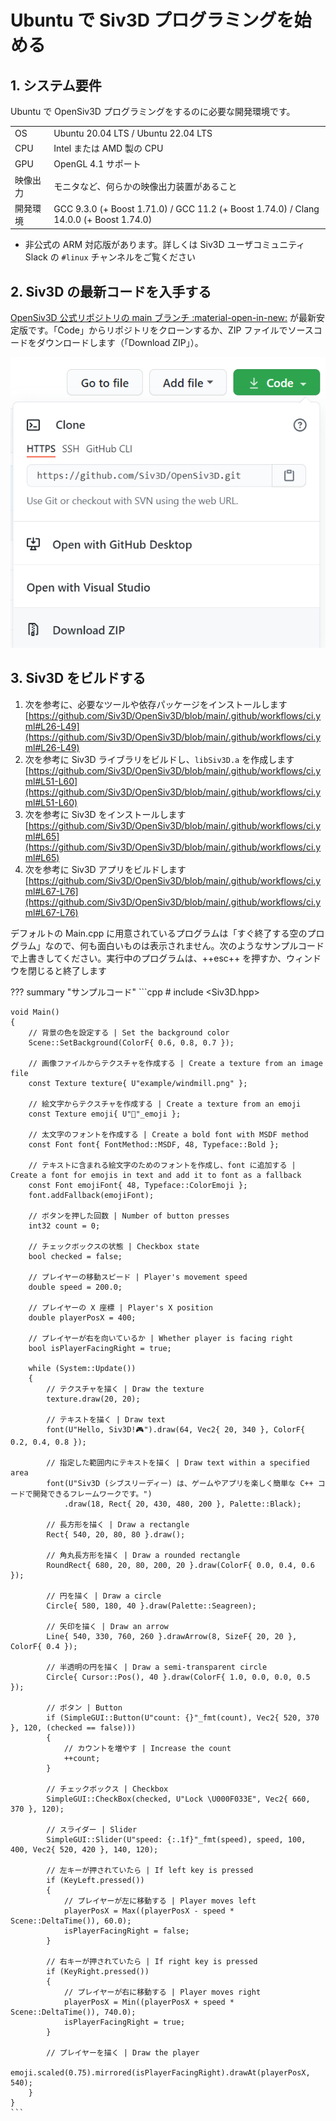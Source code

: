 # Ubuntu で Siv3D プログラミングを始める

## 1. システム要件
Ubuntu で OpenSiv3D プログラミングをするのに必要な開発環境です。

|  |  |
|--|--|
| OS | Ubuntu 20.04 LTS / Ubuntu 22.04 LTS |
| CPU | Intel または AMD 製の CPU |
| GPU | OpenGL 4.1 サポート |
| 映像出力 | モニタなど、何らかの映像出力装置があること |
| 開発環境 | GCC 9.3.0 (+ Boost 1.71.0) / GCC 11.2 (+ Boost 1.74.0) / Clang 14.0.0 (+ Boost 1.74.0) |

- 非公式の ARM 対応版があります。詳しくは Siv3D ユーザコミュニティ Slack の `#linux` チャンネルをご覧ください

## 2. Siv3D の最新コードを入手する

[OpenSiv3D 公式リポジトリの main ブランチ :material-open-in-new:](https://github.com/Siv3D/OpenSiv3D) が最新安定版です。「Code」からリポジトリをクローンするか、ZIP ファイルでソースコードをダウンロードします（「Download ZIP」）。

![](https://raw.githubusercontent.com/Siv3D/siv3d.site.resource/main/v6/download/ubuntu/repo.png)

## 3. Siv3D をビルドする
1. 次を参考に、必要なツールや依存パッケージをインストールします
[https://github.com/Siv3D/OpenSiv3D/blob/main/.github/workflows/ci.yml#L26-L49](https://github.com/Siv3D/OpenSiv3D/blob/main/.github/workflows/ci.yml#L26-L49)
2. 次を参考に Siv3D ライブラリをビルドし、`libSiv3D.a` を作成します 
[https://github.com/Siv3D/OpenSiv3D/blob/main/.github/workflows/ci.yml#L51-L60](https://github.com/Siv3D/OpenSiv3D/blob/main/.github/workflows/ci.yml#L51-L60)
3. 次を参考に Siv3D をインストールします 
[https://github.com/Siv3D/OpenSiv3D/blob/main/.github/workflows/ci.yml#L65](https://github.com/Siv3D/OpenSiv3D/blob/main/.github/workflows/ci.yml#L65)
4. 次を参考に Siv3D アプリをビルドします 
[https://github.com/Siv3D/OpenSiv3D/blob/main/.github/workflows/ci.yml#L67-L76](https://github.com/Siv3D/OpenSiv3D/blob/main/.github/workflows/ci.yml#L67-L76)

デフォルトの Main.cpp に用意されているプログラムは「すぐ終了する空のプログラム」なので、何も面白いものは表示されません。次のようなサンプルコードで上書きしてください。実行中のプログラムは、++esc++ を押すか、ウィンドウを閉じると終了します

??? summary "サンプルコード"
    ```cpp
    # include <Siv3D.hpp>

    void Main()
    {
        // 背景の色を設定する | Set the background color
        Scene::SetBackground(ColorF{ 0.6, 0.8, 0.7 });

        // 画像ファイルからテクスチャを作成する | Create a texture from an image file
        const Texture texture{ U"example/windmill.png" };

        // 絵文字からテクスチャを作成する | Create a texture from an emoji
        const Texture emoji{ U"🦖"_emoji };

        // 太文字のフォントを作成する | Create a bold font with MSDF method
        const Font font{ FontMethod::MSDF, 48, Typeface::Bold };

        // テキストに含まれる絵文字のためのフォントを作成し、font に追加する | Create a font for emojis in text and add it to font as a fallback
        const Font emojiFont{ 48, Typeface::ColorEmoji };
        font.addFallback(emojiFont);

        // ボタンを押した回数 | Number of button presses
        int32 count = 0;

        // チェックボックスの状態 | Checkbox state
        bool checked = false;

        // プレイヤーの移動スピード | Player's movement speed
        double speed = 200.0;

        // プレイヤーの X 座標 | Player's X position
        double playerPosX = 400;

        // プレイヤーが右を向いているか | Whether player is facing right
        bool isPlayerFacingRight = true;

        while (System::Update())
        {
            // テクスチャを描く | Draw the texture
            texture.draw(20, 20);

            // テキストを描く | Draw text
            font(U"Hello, Siv3D!🎮").draw(64, Vec2{ 20, 340 }, ColorF{ 0.2, 0.4, 0.8 });

            // 指定した範囲内にテキストを描く | Draw text within a specified area
            font(U"Siv3D (シブスリーディー) は、ゲームやアプリを楽しく簡単な C++ コードで開発できるフレームワークです。")
                .draw(18, Rect{ 20, 430, 480, 200 }, Palette::Black);

            // 長方形を描く | Draw a rectangle
            Rect{ 540, 20, 80, 80 }.draw();

            // 角丸長方形を描く | Draw a rounded rectangle
            RoundRect{ 680, 20, 80, 200, 20 }.draw(ColorF{ 0.0, 0.4, 0.6 });

            // 円を描く | Draw a circle
            Circle{ 580, 180, 40 }.draw(Palette::Seagreen);

            // 矢印を描く | Draw an arrow
            Line{ 540, 330, 760, 260 }.drawArrow(8, SizeF{ 20, 20 }, ColorF{ 0.4 });

            // 半透明の円を描く | Draw a semi-transparent circle
            Circle{ Cursor::Pos(), 40 }.draw(ColorF{ 1.0, 0.0, 0.0, 0.5 });

            // ボタン | Button
            if (SimpleGUI::Button(U"count: {}"_fmt(count), Vec2{ 520, 370 }, 120, (checked == false)))
            {
                // カウントを増やす | Increase the count
                ++count;
            }

            // チェックボックス | Checkbox
            SimpleGUI::CheckBox(checked, U"Lock \U000F033E", Vec2{ 660, 370 }, 120);

            // スライダー | Slider
            SimpleGUI::Slider(U"speed: {:.1f}"_fmt(speed), speed, 100, 400, Vec2{ 520, 420 }, 140, 120);

            // 左キーが押されていたら | If left key is pressed
            if (KeyLeft.pressed())
            {
                // プレイヤーが左に移動する | Player moves left
                playerPosX = Max((playerPosX - speed * Scene::DeltaTime()), 60.0);
                isPlayerFacingRight = false;
            }

            // 右キーが押されていたら | If right key is pressed
            if (KeyRight.pressed())
            {
                // プレイヤーが右に移動する | Player moves right
                playerPosX = Min((playerPosX + speed * Scene::DeltaTime()), 740.0);
                isPlayerFacingRight = true;
            }

            // プレイヤーを描く | Draw the player
            emoji.scaled(0.75).mirrored(isPlayerFacingRight).drawAt(playerPosX, 540);
        }
    }
    ```